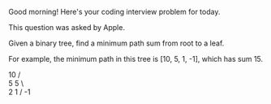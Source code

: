 Good morning! Here's your coding interview problem for today.This question was asked by Apple.Given a binary tree, find a minimum path sum from root to a leaf.For example, the minimum path in this tree is [10, 5, 1, -1], which has sum 15.  10 /  \5    5 \     \   2    1       /     -1